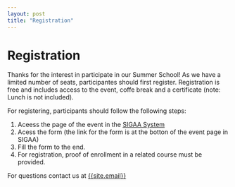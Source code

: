 ```yaml
---
layout: post
title: "Registration"
---
```


# Registration

Thanks for the interest in participate in our Summer School! As we have a limited number of seats, participantes should first register. 
Registration is free and includes access to the event, coffe break and a certificate (note: Lunch is not included).

For registering, participants should follow the following steps: 

1. Aceess the page of the event in the [SIGAA System](https://sigaa.unb.br/sigaa/link/public/extensao/visualizacaoAcaoExtensao/7357)
2. Acess the form (the link for the form is at the botton of the event page in SIGAA)
3. Fill the form to the end. 
4. For registration, proof of enrollment in a related course must be provided.


For questions contact us at [{{site.email}}](mailto:{{site.email}})
